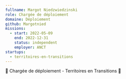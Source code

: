 ```yaml
---
fullname: Margot Niedzwiedzinski 
role: Chargée de déploiement
domaine: Déploiement
github: Margotnied
missions:
  - start: 2022-05-09
    end: 2022-12-31
    status: independent
    employer: ANCT
startups:
  - territoires-en-transitions
---
```


🌱 Chargée de déploiement - Territoires en Transitions 🌱
